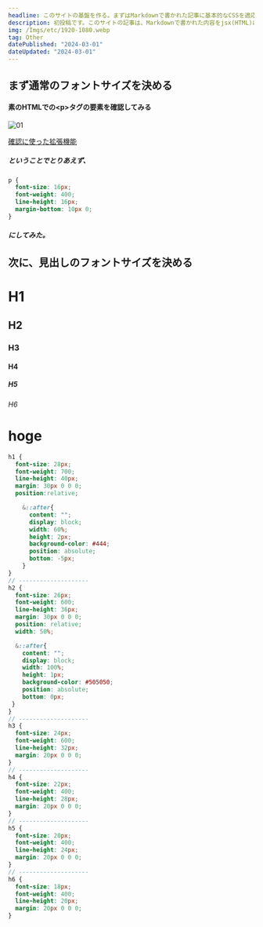 ```yaml
---
headline: このサイトの基盤を作る。まずはMarkdownで書かれた記事に基本的なCSSを適応してみる。
description: 初投稿です。このサイトの記事は、Markdownで書かれた内容をjsx(HTML)に変換して作成されています。現在書いているこちらの記事もそうです。今回は、CSSを記述したので、それを書き留めたいと思います。
img: /Imgs/etc/1920-1080.webp
tag: Other
datePublished: "2024-03-01"
dateUpdated: "2024-03-01"
---
```


## まず通常のフォントサイズを決める

#### 素のHTMLでの\<p>タグの要素を確認してみる
<div className="span">

  ![01](https://yocci7-nextjs-blog.vercel.app/_next/image?url=%2FImgs%2FContent%2F01%2F01.png&w=640&q=75)
  
  [確認に使った拡張機能](https://chromewebstore.google.com/detail/whatfont/jabopobgcpjmedljpbcaablpmlmfcogm?hl=ja)

</div>

##### ということでとりあえず、
```css
p {
  font-size: 16px;
  font-weight: 400;
  line-height: 16px;
  margin-bottom: 10px 0;
}
```
##### にしてみた。


## 次に、見出しのフォントサイズを決める

# H1
## H2
### H3
#### H4
##### H5
###### H6

# hoge

```scss
h1 {
  font-size: 28px;
  font-weight: 700;
  line-height: 40px;
  margin: 30px 0 0 0;
  position:relative;

    &::after{
      content: "";
      display: block;
      width: 60%;
      height: 2px;
      background-color: #444;
      position: absolute;
      bottom: -5px;
    }
}
// --------------------
h2 {
  font-size: 26px;
  font-weight: 600;
  line-height: 36px;
  margin: 30px 0 0 0;
  position: relative;
  width: 50%;

  &::after{
    content: "";
    display: block;
    width: 100%;
    height: 1px;
    background-color: #505050;
    position: absolute;
    bottom: 0px;
 }
}
// --------------------
h3 {
  font-size: 24px;
  font-weight: 600;
  line-height: 32px;
  margin: 20px 0 0 0;
}
// --------------------
h4 {
  font-size: 22px;
  font-weight: 400;
  line-height: 28px;
  margin: 20px 0 0 0;
}
// --------------------
h5 {
  font-size: 20px;
  font-weight: 400;
  line-height: 24px;
  margin: 20px 0 0 0;
}
// --------------------
h6 {
  font-size: 18px;
  font-weight: 400;
  line-height: 20px;
  margin: 20px 0 0 0;
}
```

